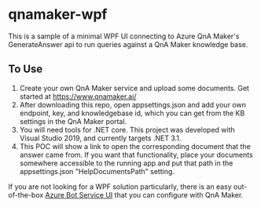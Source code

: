 # qnamaker-wpf
This is a sample of a minimal WPF UI connecting to Azure QnA Maker's GenerateAnswer api to run queries against a QnA Maker knowledge base.

## To Use
1. Create your own QnA Maker service and upload some documents. Get started at https://www.qnamaker.ai/
2. After downloading this repo, open appsettings.json and add your own endpoint, key, and knowledgebase id, which you can get from the KB settings in the QnA Maker portal.
3. You will need tools for .NET core. This project was developed with Visual Studio 2019, and currently targets .NET 3.1.
4. This POC will show a link to open the corresponding document that the answer came from. If you want that functionality, place your documents somewhere accessible to the running app and put that path in the appsettings.json "HelpDocumentsPath" setting.

If you are not looking for a WPF solution particularly, there is an easy out-of-the-box [Azure Bot Service UI](https://docs.microsoft.com/en-us/azure/cognitive-services/qnamaker/quickstarts/create-publish-knowledge-base#create-a-bot") that you can configure with QnA Maker.
